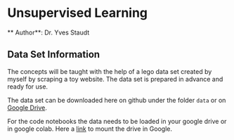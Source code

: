 # Unsupervised Learning
** Author**: Dr. Yves Staudt

## Data Set Information
The concepts will be taught with the help of a lego data set created by myself by scraping a toy website. 
The data set is prepared in advance and ready for use. 

The data set can be downloaded here on github under the folder `data` or on [Google Drive](https://drive.google.com/file/d/1s7wTVpTldaoaDjkPHIiuqHwHTbBeD8b0/view?usp=share_link). 

For the code notebooks the data needs to be loaded in your google drive or in google colab. 
Here a [link](https://colab.research.google.com/notebooks/io.ipynb) to mount the drive in Google. 
